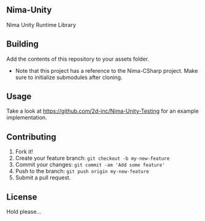 ## Nima-Unity
Nima Unity Runtime Library

## Building
Add the contents of this repository to your assets folder.
* Note that this project has a reference to the Nima-CSharp project. Make sure to initialize submodules after cloning.

## Usage
Take a look at https://github.com/2d-inc/Nima-Unity-Testing for an example implementation.

## Contributing
1. Fork it!
2. Create your feature branch: `git checkout -b my-new-feature`
3. Commit your changes: `git commit -am 'Add some feature'`
4. Push to the branch: `git push origin my-new-feature`
5. Submit a pull request.

## License
Hold please...

